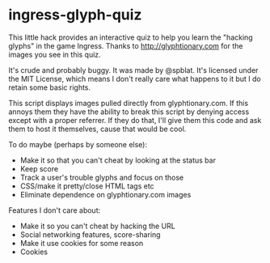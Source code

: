 ingress-glyph-quiz
==================
This little hack provides an interactive quiz to help you learn the "hacking 
glyphs" in the game Ingress. Thanks to http://glyphtionary.com for the images 
you see in this quiz.

It's crude and probably buggy. It was made by @spblat. It's licensed under 
the MIT License, which means I don't really care what happens to it but I 
do retain some basic rights.

This script displays images pulled directly from glyphtionary.com. If this 
annoys them they have the ability to break this script by denying access 
except with a proper referrer. If they do that, I'll give them this code 
and ask them to host it themselves, cause that would be cool.

To do maybe (perhaps by someone else):

- Make it so that you can't cheat by looking at the status bar
- Keep score
- Track a user's trouble glyphs and focus on those
- CSS/make it pretty/close HTML tags etc
- Eliminate dependence on glyphtionary.com images

Features I don't care about:

- Make it so you can't cheat by hacking the URL
- Social networking features, score-sharing
- Make it use cookies for some reason
- Cookies
